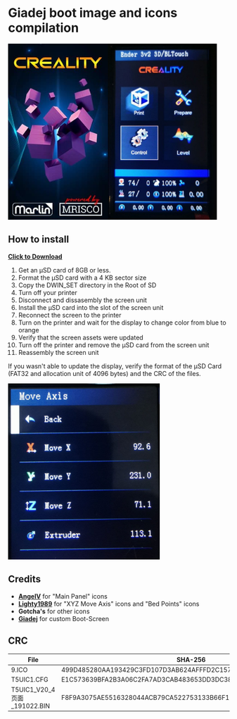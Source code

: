 # Giadej boot image and icons compilation

<img align="left" src="Boot_by_Giadej.jpg" height="400" />
<img  src="preview1.jpg"  height="400" />
  
## How to install
  
[**Click to Download**](https://downgit.github.io/#/home?url=https://github.com/mriscoc/Marlin_Ender3v2/tree/Ender3v2-Released/display%20assets/Giadej%20compilation/DWIN_SET)  
  
1. Get an µSD card of 8GB or less.
1. Format the µSD card with a 4 KB sector size
1. Copy the DWIN_SET directory in the Root of SD
1. Turn off your printer
1. Disconnect and dissasembly the screen unit
1. Install the µSD card into the slot of the screen unit
1. Reconnect the screen to the printer
1. Turn on the printer and wait for the display to change color from blue to
  orange
1. Verify that the screen assets were updated
1. Turn off the printer and remove the µSD card from the screen unit
1. Reassembly the screen unit  
  
If you wasn't able to update the display, verify the format of the µSD Card
(FAT32 and allocation unit of 4096 bytes) and the CRC of the files.

<img src="preview2.jpg"  height="400" />

## Credits

- [**AngelV**](https://github.com/AngleV) for "Main Panel" icons  
- [**Lighty1989**](https://github.com/Lighty1989) for "XYZ Move Axis" icons and "Bed Points" icons  
- **Gotcha's** for other icons  
- [**Giadej**](https://github.com/Giadej) for custom Boot-Screen  

## CRC  

|File                        | SHA-256
|----------------------------|-----------------------
|9.ICO                       | 499D485280AA193429C3FD107D3AB624AFFFD2C157B5570A2752BBD62EA0D37D
|T5UIC1.CFG                  | E1C573639BFA2B3A06C2FA7AD3CAB483653DD3DC383217FF653FAB3145458095
|T5UIC1_V20_4页面_191022.BIN | F8F9A3075AE5516328044ACB79CA522753133B66F1ECBD108E7B5DB2F3FF2FE5



